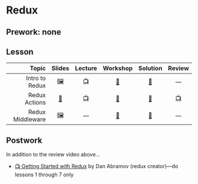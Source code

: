 # Redux

## Prework: none

## Lesson

Topic | Slides | Lecture | Workshop | Solution | Review
-----:|:------:|:-------:|:--------:|:--------:|:-----:
Intro to Redux | [🖼️][rdx-1a] | [📺][rdx-1b] | [🔬][rdx-1c] | [👾][rdx-1d] | —
Redux Actions | [📖][rdx-2a] | [📺][rdx-2b] | [🤝][rdx-2c] | [👾][rdx-2d] | [📺][rdx-2e]
Redux Middleware | [🖼️][rdx-3a] | — | [🔬][rdx-3c] | [👾][rdx-3d] | —

[rdx-1a]: 1-intro-to-redux/Intro%20to%20Redux.pdf
[rdx-1b]: https://youtu.be/DPb1CsS7QlQ
[rdx-1c]: https://learn.fullstackacademy.com/workshop/5a721343351b090004ef6355/landing
[rdx-1d]: 1-intro-to-redux/Lab.ReduxBank
[rdx-2a]: 2-redux-actions/lecture-notes.md
[rdx-2b]: https://youtu.be/CplxxkQCjsU
[rdx-2c]: https://learn.fullstackacademy.com/workshop/5ab80bfa9063b900046c4244/landing
[rdx-2d]: 2-redux-actions/xoxo
[rdx-2e]: https://youtu.be/zvRXx4qp8ZI
[rdx-3a]: 3-redux-middleware/Redux%20Middleware.pdf
[rdx-3c]: https://learn.fullstackacademy.com/workshop/5a9058a9ba75f300049f97c2/landing
[rdx-3d]: 3-redux-middleware/Lab.ReduxMiddleware

## Postwork

In addition to the review video above...

- [📺 Getting Started with Redux](https://egghead.io/lessons/react-redux-the-single-immutable-state-tree) by Dan Abramov (redux creator)—do lessons 1 through 7 only
